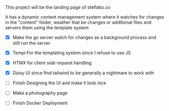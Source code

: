 This project will be the landing page of steflabs.co

It has a dynamic content management system where it watches for changes in the "content" folder, weather that be changes or additional files and servers them using the template system

- [x] Make the go server watch for changes as a background process and still run the server
- [x] Templ For the templating system since I refuse to use JS
- [x] HTMX for client side request handling
- [x] Daisy UI since find tailwind to be generally a nightmare to work with

- [ ] Finish Designing the UI and make it look nice
- [ ] Make a photography page
- [ ] Finish Docker Deployment
